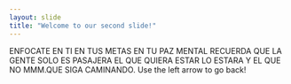 ```yaml
---
layout: slide
title: "Welcome to our second slide!"
---
```

ENFOCATE EN TI EN TUS METAS EN TU PAZ MENTAL RECUERDA QUE LA GENTE SOLO ES PASAJERA EL QUE QUIERA ESTAR LO ESTARA Y EL QUE NO MMM.QUE SIGA CAMINANDO.
Use the left arrow to go back!
